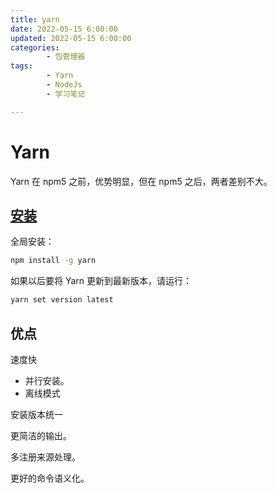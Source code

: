 ```yaml
---
title: yarn
date: 2022-05-15 6:00:00
updated: 2022-05-15 6:00:00
categories:
        - 包管理器
tags:
        - Yarn
        - NodeJs
        - 学习笔记

---
```


# Yarn

Yarn 在 npm5 之前，优势明显，但在 npm5 之后，两者差别不大。

## [安装](https://www.yarnpkg.cn/getting-started/install)

全局安装：

```sh
npm install -g yarn
```

如果以后要将 Yarn 更新到最新版本，请运行：

```bash
yarn set version latest
```

## 优点

速度快

- 并行安装。
- 离线模式

安装版本统一

更简洁的输出。

多注册来源处理。

更好的命令语义化。